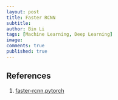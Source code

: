 ```yaml
---
layout: post
title: Faster RCNN
subtitle:
author: Bin Li
tags: [Machine Learning, Deep Learning]
image: 
comments: true
published: true
---
```




## References
1. [faster-rcnn.pytorch](https://github.com/jwyang/faster-rcnn.pytorch)